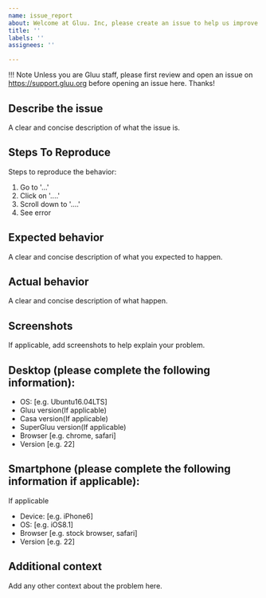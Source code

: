 ```yaml
---
name: issue_report
about: Welcome at Gluu. Inc, please create an issue to help us improve
title: ''
labels: ''
assignees: ''

---
```


!!! Note 
Unless you are Gluu staff, please first review and open an issue on https://support.gluu.org before opening an issue here. Thanks!

## Describe the issue
A clear and concise description of what the issue is.

## Steps To Reproduce
Steps to reproduce the behavior:
1. Go to '...'
2. Click on '....'
3. Scroll down to '....'
4. See error

## Expected behavior
A clear and concise description of what you expected to happen.

## Actual behavior
A clear and concise description of what happen.

## Screenshots
If applicable, add screenshots to help explain your problem.

## Desktop (please complete the following information):
 - OS: [e.g. Ubuntu16.04LTS]
 - Gluu version(If applicable)
 - Casa version(If applicable)
 - SuperGluu version(If applicable)
 - Browser [e.g. chrome, safari]
 - Version [e.g. 22]

## Smartphone (please complete the following information if applicable):
If applicable
 - Device: [e.g. iPhone6]
 - OS: [e.g. iOS8.1]
 - Browser [e.g. stock browser, safari]
 - Version [e.g. 22]

## Additional context
Add any other context about the problem here.
